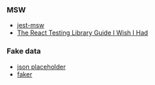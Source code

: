### MSW

- [jest-msw](https://delicious-insights.com/fr/articles/jest-msw/)
- [The React Testing Library Guide I Wish I Had](https://blog.theodo.com/2021/12/react-testing-library-guide/)


### Fake data

- [json placeholder](https://jsonplaceholder.typicode.com/)
- [faker](https://fakerjs.dev/)
